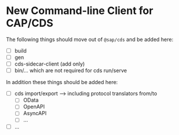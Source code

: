 # New Command-line Client for CAP/CDS

The following things should move out of `@sap/cds` and be added here:

- [ ] build
- [ ] gen
- [ ] cds-sidecar-client (add only)
- [ ] bin/... which are not required for cds run/serve

In addition these things should be added here:

- [ ] cds import/export --> including protocol translators from/to
  - [ ] OData
  - [ ] OpenAPI
  - [ ] AsyncAPI
  - [ ] ...
- [ ] ...
